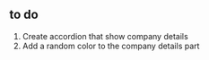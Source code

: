 ## to do

1. Create accordion that show company details
2. Add a random color to the company details part
